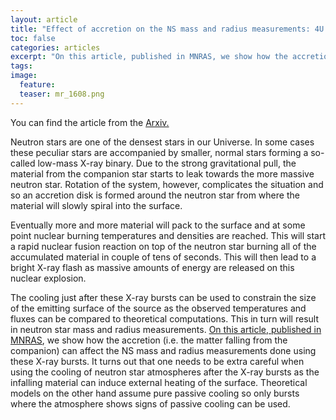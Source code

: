 ```yaml
---
layout: article
title: "Effect of accretion on the NS mass and radius measurements: 4U 1608-52"
toc: false
categories: articles
excerpt: "On this article, published in MNRAS, we show how the accretion can affect the NS mass and radius measurements that are done using the X-ray bursts."
tags: 
image:
  feature: 
  teaser: mr_1608.png
---
```


You can find the article from the [Arxiv.](http://arxiv.org/abs/1405.2663)

Neutron stars are one of the densest stars in our Universe. In some cases these peculiar stars are accompanied by smaller, normal stars forming a so-called low-mass X-ray binary. Due to the strong gravitational pull, the material from the companion star starts to leak towards the more massive neutron star. Rotation of the system, however, complicates the situation and so an accretion disk is formed around the neutron star from where the material will slowly spiral into the surface.

Eventually more and more material will pack to the surface and at some point nuclear burning temperatures and densities are reached. This will start a rapid nuclear fusion reaction on top of the neutron star burning all of the accumulated material in couple of tens of seconds. This will then lead to a bright X-ray flash as massive amounts of energy are released on this nuclear explosion.

The cooling just after these X-ray bursts can be used to constrain the size of the emitting surface of the source as the observed temperatures and fluxes can be compared to theoretical computations. This in turn will result in neutron star mass and radius measurements. [On this article, published in MNRAS](http://arxiv.org/abs/1405.2663), we show how the accretion (i.e. the matter falling from the companion) can affect the NS mass and radius measurements done using these X-ray bursts. It turns out that one needs to be extra careful when using the cooling of neutron star atmospheres after the X-ray bursts as the infalling material can induce external heating of the surface. Theoretical models on the other hand assume pure passive cooling so only bursts where the atmosphere shows signs of passive cooling can be used.


